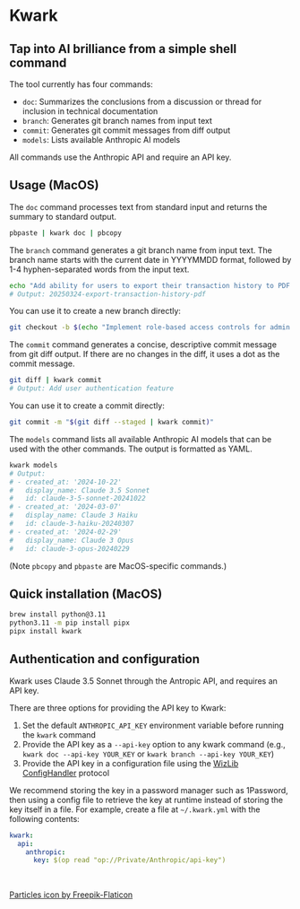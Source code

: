 <!-- PACKAGE file - intended to be shown when a user browses the package in a registry, incuding PyPI. Content is focused on what a _consumer_ of the application might want to know. -->

# Kwark

## Tap into AI brilliance from a simple shell command

The tool currently has four commands:
- `doc`: Summarizes the conclusions from a discussion or thread for inclusion in technical documentation
- `branch`: Generates git branch names from input text
- `commit`: Generates git commit messages from diff output
- `models`: Lists available Anthropic AI models

All commands use the Anthropic API and require an API key.

## Usage (MacOS)

The `doc` command processes text from standard input and returns the summary to standard output.

```bash
pbpaste | kwark doc | pbcopy
```

The `branch` command generates a git branch name from input text. The branch name starts with the current date in YYYYMMDD format, followed by 1-4 hyphen-separated words from the input text.

```bash
echo "Add ability for users to export their transaction history to PDF for quarterly tax reporting" | kwark branch
# Output: 20250324-export-transaction-history-pdf
```

You can use it to create a new branch directly:

```bash
git checkout -b $(echo "Implement role-based access controls for admin dashboard" | kwark branch)
```

The `commit` command generates a concise, descriptive commit message from git diff output. If there are no changes in the diff, it uses a dot as the commit message.

```bash
git diff | kwark commit
# Output: Add user authentication feature
```

You can use it to create a commit directly:

```bash
git commit -m "$(git diff --staged | kwark commit)"
```

The `models` command lists all available Anthropic AI models that can be used with the other commands. The output is formatted as YAML.

```bash
kwark models
# Output:
# - created_at: '2024-10-22'
#   display_name: Claude 3.5 Sonnet
#   id: claude-3-5-sonnet-20241022
# - created_at: '2024-03-07'
#   display_name: Claude 3 Haiku
#   id: claude-3-haiku-20240307  
# - created_at: '2024-02-29'
#   display_name: Claude 3 Opus
#   id: claude-3-opus-20240229
```

(Note `pbcopy` and `pbpaste` are MacOS-specific commands.)

## Quick installation (MacOS)

```bash
brew install python@3.11
python3.11 -m pip install pipx
pipx install kwark
```

## Authentication and configuration

Kwark uses Claude 3.5 Sonnet through the Antropic API, and requires an API key.

There are three options for providing the API key to Kwark:

1. Set the default `ANTHROPIC_API_KEY` environment variable before running the `kwark` command
2. Provide the API key as a `--api-key` option to any kwark command (e.g., `kwark doc --api-key YOUR_KEY` or `kwark branch --api-key YOUR_KEY`)
3. Provide the API key in a configuration file using the [WizLib ConfigHandler](https://wizlib.steamwiz.io/api/config-handler) protocol

We recommend storing the key in a password manager such as 1Password, then using a config file to retrieve the key at runtime instead of storing the key itself in a file. For example, create a file at `~/.kwark.yml` with the following contents:

```yaml
kwark:
  api:
    anthropic:
      key: $(op read "op://Private/Anthropic/api-key")
```

<br/>

<a href="https://www.flaticon.com/free-icons/particles" title="particles icons">Particles icon by Freepik-Flaticon</a>
